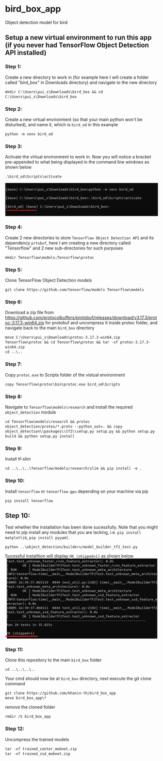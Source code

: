 # bird_box_app
Object detection model for bird

## Setup a new virtual environment to run this app (if you never had TensorFlow Object Detection API installed)
### Step 1: 
Create a new directory to work in (for example here I will create a folder called "bird_box" in Downloads directory) and navigate to the new directory <br>
```
mkdir C:\Users\pui_s\Downloads\bird_box && cd C:\Users\pui_s\Downloads\bird_box
```

### Step 2:
Create a new virtual environment (so that your main python won't be disturbed), and name it, which is `bird_od` in this example
```
python -m venv bird_od
```

### Step 3:
Activate the virtual environment to work in. Now you will notice a bracket pre-appended to what being displayed in the command line windows as shown below
```
.\bird_od\Scripts\activate
```

![cmd1](img/cmd1.png)

### Step 4:
Create 2 new directories to store `TensorFlow Object Detection API` and its dependency `prtobuf`, here I am creating a new directory called "Tensorflow" and 2 new sub-directories for such purposes
```
mkdir Tensorflow\models;Tensorflow\protoc
```

### Step 5:
Clone TensorFlow Object Detection models
```
git clone https://github.com/tensorflow/models Tensorflow\models
```

### Step 6:
Download a zip file from https://github.com/protocolbuffers/protobuf/releases/download/v3.17.3/protoc-3.17.3-win64.zip for protobuf and uncompress it inside protoc folder, and navigate back to the main `bird_box` directory
```
move C:\Users\pui_s\Downloads\protoc-3.17.3-win64.zip Tensorflow\protoc && cd Tensorflow\protoc && tar -xf protoc-3.17.3-win64.zip
cd ..\..
```

### Step 7:
Copy `protoc.exe` to Scripts folder of the vistual environment
```
copy Tensorflow\protoc\bin\protoc.exe bird_od\Scripts
```

### Step 8:
Navigate to `Tensorflow\models\research` and install the required `object_detection` module
```
cd Tensorflow\models\research && protoc object_detection/protos/*.proto --python_out=. && copy object_detection\\packages\\tf2\\setup.py setup.py && python setup.py build && python setup.py install
```

### Step 9:
Install tf-slim
```
cd ..\..\..\Tensorflow/models/research/slim && pip install -e .
```

### Step 10:
Install `tensorflow` or `tensorflow-gpu` depending on your machine via pip
```
pip install tensorflow
```

## Step 10:
Test whether the installation has been done sucessfully. Note that you might need to pip install any modules that you are lacking, i.e. `pip install matplotlib`, `pip install pyyaml`.
```
python ..\object_detection/builders/model_builder_tf2_test.py
```

Sucessful installtion will display `OK (skipped=1)` as shown below
![sucessful installtion](img/cmd2.png)


### Step 11:
Clone this repository to the main `bird_box` folder
```
cd ..\..\..\..
```
Your cmd should now be at `bird_box` directory, next execute the git clone command
```
git clone https://github.com/khanin-th/bird_box_app
move bird_box_app\* 
```

remove the cloned folder
```
rmdir /S bird_box_app
```

### Step 12:
Uncompress the trained models
```
tar -xf trained_center_mobnet.zip
tar -xf trained_ssd_mobnet.zip
```

